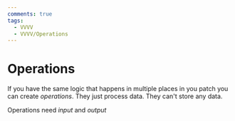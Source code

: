 ```yaml
---
comments: true
tags:
  - VVVV
  - VVVV/Operations
---
```


# Operations
If you have the same logic that happens in multiple places in you patch you can create *operations*. They just process data. They can't store any data.

Operations need *input* and *output*